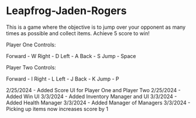 # Leapfrog-Jaden-Rogers

This is a game where the objective is to jump over your opponent as many times as possible and collect items.
Achieve 5 score to win!

Player One Controls:

Forward - W
Right - D
Left - A
Back - S
Jump - Space


Player Two Controls:

Forward - I
Right - L
Left - J
Back - K
Jump - P

2/25/2024 - Added Score UI for Player One and Player Two
2/25/2024 - Added Win UI
3/3/2024 - Added Inventory Manager and UI
3/3/2024 - Added Health Manager
3/3/2024 - Added Manager of Managers
3/3/2024 - Picking up items now increases score by 1